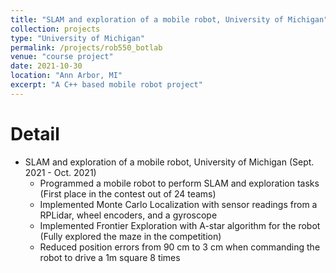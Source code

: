 ```yaml
---
title: "SLAM and exploration of a mobile robot, University of Michigan"
collection: projects
type: "University of Michigan"
permalink: /projects/rob550_botlab
venue: "course project"
date: 2021-10-30
location: "Ann Arbor, MI"
excerpt: "A C++ based mobile robot project"
---
```


<!-- {% include base_path %} -->

Detail
======

* SLAM and exploration of a mobile robot, University of Michigan (Sept. 2021 - Oct. 2021)
  * Programmed a mobile robot to perform SLAM and exploration tasks (First place in the contest out of 24 teams)
  * Implemented Monte Carlo Localization with sensor readings from a RPLidar, wheel encoders, and a gyroscope
  * Implemented Frontier Exploration with A-star algorithm for the robot (Fully explored the maze in the competition)
  * Reduced position errors from 90 cm to 3 cm when commanding the robot to drive a 1m square 8 times